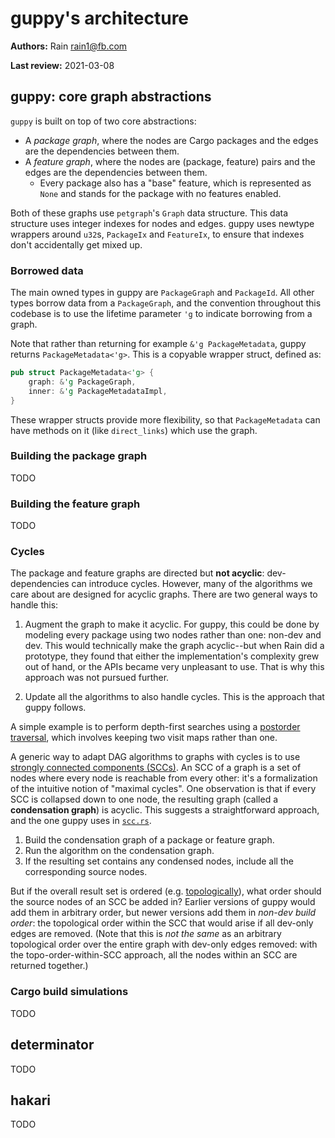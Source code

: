 # guppy's architecture

**Authors:** Rain <rain1@fb.com>

**Last review:** 2021-03-08

## guppy: core graph abstractions

`guppy` is built on top of two core abstractions:
* A *package graph*, where the nodes are Cargo packages and the edges are the dependencies between them.
* A *feature graph*, where the nodes are (package, feature) pairs and the edges are the dependencies between them.
  * Every package also has a "base" feature, which is represented as `None` and stands for the package with no features
    enabled.

Both of these graphs use `petgraph`'s `Graph` data structure. This data structure uses integer indexes for nodes and
edges. guppy uses newtype wrappers around `u32`s, `PackageIx` and `FeatureIx`, to ensure that indexes don't accidentally
get mixed up.

### Borrowed data

The main owned types in guppy are `PackageGraph` and `PackageId`. All other types borrow data from a `PackageGraph`, and
the convention throughout this codebase is to use the lifetime parameter `'g` to indicate borrowing from a graph.

Note that rather than returning for example `&'g PackageMetadata`, guppy returns `PackageMetadata<'g>`. This is a
copyable wrapper struct, defined as:

```rust
pub struct PackageMetadata<'g> {
    graph: &'g PackageGraph,
    inner: &'g PackageMetadataImpl,
}
```

These wrapper structs provide more flexibility, so that `PackageMetadata` can have methods on it (like `direct_links`)
which use the graph.

### Building the package graph

TODO

### Building the feature graph

TODO

### Cycles

The package and feature graphs are directed but **not acyclic**: dev-dependencies can introduce cycles. However, many of
the algorithms we care about are designed for acyclic graphs. There are two general ways to handle this:

1. Augment the graph to make it acyclic. For guppy, this could be done by modeling every package using two nodes rather
   than one: non-dev and dev. This would technically make the graph acyclic--but when Rain did a prototype, they found
   that either the implementation's complexity grew out of hand, or the APIs became very unpleasant to use. That is why
   this approach was not pursued further. 

2. Update all the algorithms to also handle cycles. This is the approach that guppy follows.
   
A simple example is to perform depth-first searches using a [postorder traversal], which involves keeping two visit maps
rather than one.

A generic way to adapt DAG algorithms to graphs with cycles is to use [strongly connected components (SCCs)]. An SCC of
a graph is a set of nodes where every node is reachable from every other: it's a formalization of the intuitive notion
of "maximal cycles". One observation is that if every SCC is collapsed down to one node, the resulting graph (called a
**condensation graph**) is acyclic. This suggests a straightforward approach, and the one guppy uses in [`scc.rs`].
1. Build the condensation graph of a package or feature graph.
2. Run the algorithm on the condensation graph.
3. If the resulting set contains any condensed nodes, include all the corresponding source nodes.

But if the overall result set is ordered (e.g. [topologically]), what order should the source nodes of an SCC be added
in? Earlier versions of guppy would add them in arbitrary order, but newer versions add them in *non-dev build order*:
the topological order within the SCC that would arise if all dev-only edges are removed. (Note that this is *not the
same* as an arbitrary topological order over the entire graph with dev-only edges removed: with the
topo-order-within-SCC approach, all the nodes within an SCC are returned together.)

### Cargo build simulations

TODO

## determinator

TODO

## hakari

TODO

[postorder traversal]: https://docs.rs/petgraph/0.5/petgraph/visit/struct.DfsPostOrder.html
[strongly connected components (SCCs)]: https://en.wikipedia.org/wiki/Strongly_connected_component
[`scc.rs`]: https://github.com/facebookincubator/cargo-guppy/blob/c561f51e2b97fd390f6741efbdff26859ffeb769/guppy/src/petgraph_support/scc.rs
[topologically]: https://en.wikipedia.org/wiki/Topological_sorting
